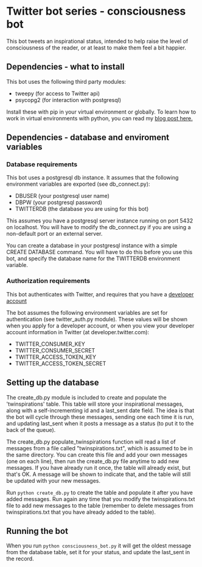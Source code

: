 # Twitter bot series - consciousness bot

This bot tweets an inspirational status, intended to help raise the level of consciousness of the reader, or at least to make them feel a bit happier.

## Dependencies - what to install

This bot uses the following third party modules:

- tweepy (for access to Twitter api)
- psycopg2 (for interaction with postgresql)

Install these with pip in your virtual environment or globally. To learn how to work in virtual environments with python, you can read my [blog post here.](https://medium.com/@janelgbrandon/setting-up-a-python-development-environment-2e18447cbc24)

## Dependencies - database and enviroment variables

### Database requirements

This bot uses a postgresql db instance. It assumes that the following environment variables are exported (see db_connect.py):

- DBUSER (your postgresql user name)
- DBPW (your postgresql password)
- TWITTERDB (the database you are using for this bot)

This assumes you have a postgresql server instance running on port 5432 on localhost. You will have to modify the db_connect.py if you are using a non-default port or an external server.

You can create a database in your postgresql instance with a simple CREATE DATABASE command. You will have to do this before you use this bot, and specify the database name for the TWITTERDB environment variable.

### Authorization requirements

This bot authenticates with Twitter, and requires that you have a [developer account](https://developer.twitter.com/en/apply-for-access.html)

The bot assumes the following environment variables are set for authentication (see twitter_auth.py module). These values will be shown when you apply for a developer account, or when you view your developer account information in Twitter (at developer.twitter.com):

- TWITTER_CONSUMER_KEY
- TWITTER_CONSUMER_SECRET
- TWITTER_ACCESS_TOKEN_KEY
- TWITTER_ACCESS_TOKEN_SECRET

## Setting up the database

The create_db.py module is included to create and populate the 'twinspirations' table. This table will store your inspirational messages, along with a self-incrementing id and a last_sent date field. The idea is that the bot will cycle through these messages, sending one each time it is run, and updating last_sent when it posts a message as a status (to put it to the back of the queue).

The create_db.py populate_twinspirations function will read a list of messages from a file called "twinspirations.txt", which is assumed to be in the same directory. You can create this file and add your own messages (one on each line), then run the create_db.py file anytime to add new messages. If you have already run it once, the table will already exist, but that's OK. A message will be shown to indicate that, and the table will still be updated with your new messages.

Run `python create_db.py` to create the table and populate it after you have added messages. Run again any time that you modify the twinspirations.txt file to add new messages to the table (remember to delete messages from twinspirations.txt that you have already added to the table).

## Running the bot

When you run `python consciousness_bot.py` it will get the oldest message from the database table, set it for your status, and update the last_sent in the record.
